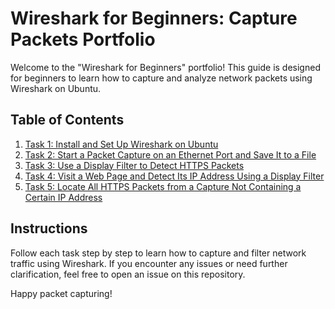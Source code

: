 # Wireshark for Beginners: Capture Packets Portfolio

Welcome to the "Wireshark for Beginners" portfolio! This guide is designed for beginners to learn how to capture and analyze network packets using Wireshark on Ubuntu.

## Table of Contents

1. [Task 1: Install and Set Up Wireshark on Ubuntu](tasks/task1_install_setup.md)
2. [Task 2: Start a Packet Capture on an Ethernet Port and Save It to a File](tasks/task2_start_capture.md)
3. [Task 3: Use a Display Filter to Detect HTTPS Packets](tasks/task3_https_filter.md)
4. [Task 4: Visit a Web Page and Detect Its IP Address Using a Display Filter](tasks/task4_ip_filter.md)
5. [Task 5: Locate All HTTPS Packets from a Capture Not Containing a Certain IP Address](tasks/task5_exclude_ip.md)

## Instructions

Follow each task step by step to learn how to capture and filter network traffic using Wireshark. If you encounter any issues or need further clarification, feel free to open an issue on this repository.

Happy packet capturing!

